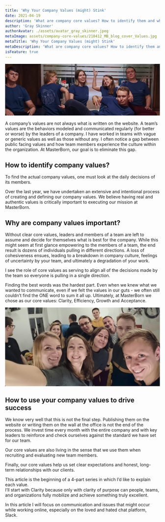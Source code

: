 ```yaml
---
title: 'Why Your Company Values (might) Stink'
date: 2021-04-19
description: 'What are company core values? How to identify them and why are they so incredibly important?'
author: 'Gray Skinner'
authorAvatar: ./assets/avatar_gray_skinner.jpeg
metaImage: assets/company-core-values/210412_MB_blog_cover_Values.jpg
metaTitle: 'Why Your Company Values (might) Stink'
metaDescription: 'What are company core values? How to identify them and why are they so incredibly important?'
isFeature: true
---
```


![Core values](assets/company-core-values/210412_MB_blog_cover_Values.jpg)

A company’s values are not always what is written on the website. A team’s values are the behaviors modeled and communicated regularly (for better or worse) by the leaders of a company. I have worked in teams with vague or generic values as well as those without any. I often notice a gap between public facing values and how team members experience the culture within the organization. At MasterBorn, our goal is to eliminate this gap.



## How to identify company values?

To find the actual company values, one must look at the daily decisions of its members.

Over the last year, we have undertaken an extensive and intentional process of creating and defining our company values. We believe having real and authentic values is critically important to executing our mission at MasterBorn.



## Why are company values important?

Without clear core values, leaders and members of a team are left to assume and decide for themselves what is best for the company. While this might seem at first glance empowering to the members of a team, the end result is dozens of individuals pulling in different directions. A loss of cohesiveness ensues, leading to a breakdown in company culture, feelings of uncertainty by your team, and ultimately a degradation of your work.

I see the role of core values as serving to align all of the decisions made by the team so everyone is pulling in a single direction.



Finding the best words was the hardest part. Even when we knew what we wanted to communicate, even if we felt the values in our guts - we often still couldn’t find the ONE word to sum it all up. Ultimately, at MasterBorn we chose as our core values: Clarity, Efficiency, Growth and Acceptance.

![Team in the kitchen](assets/company-core-values/210412_MB_blog_photo_Values.jpg)

## How to use your company values to drive success

We know very well that this is not the final step. Publishing them on the website or writing them on the wall at the office is not the end of the process. We invest time every month with the entire company and with key leaders to reinforce and check ourselves against the standard we have set for our team.

Our core values are also living in the sense that we use them when recruiting and evaluating new team members.

Finally, our core values help us set clear expectations and honest, long-term relationships with our clients.

This article is the beginning of a 4-part series in which I’d like to explain each value.  
I’ll start with Clarity because only with clarity of purpose can people, teams, and organizations fully mobilize and achieve something truly excellent.

In this article I will focus on communication and issues that might occur while working online, especially on the loved and hated chat platform, Slack.

